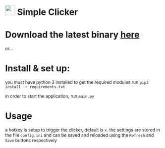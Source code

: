 # <img src="icon.ico" width="32" height="32"> Simple Clicker

# Download the latest binary [here](https://github.com/ChemicalXandco/simple-clicker/releases)

or...

# Install & set up:

you must have python 3 installed
to get the required modules run `pip3 install -r requirements.txt`

in order to start the application, run `main.py`

# Usage

a hotkey is setup to trigger the clicker, default is `x`.
the settings are stored in the file `config.ini` and can be saved and reloaded using the `Refresh` and `Save` buttons respectively

